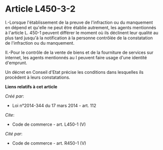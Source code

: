 # Article L450-3-2

I.-Lorsque l'établissement de la preuve de l'infraction ou du manquement en dépend et qu'elle ne peut être établie autrement,
les agents mentionnés à l'article L. 450-1 peuvent différer le moment où ils déclinent leur qualité au plus tard jusqu'à la
notification à la personne contrôlée de la constatation de l'infraction ou du manquement. 

II.-Pour le contrôle de la vente de biens et de la fourniture de services sur internet, les agents mentionnés au I peuvent
faire usage d'une identité d'emprunt. 

Un décret en Conseil d'Etat précise les conditions dans lesquelles ils procèdent à leurs constatations.

**Liens relatifs à cet article**

_Créé par_:

  - Loi n°2014-344 du 17 mars 2014 - art. 112

_Cite_:

  - Code de commerce - art. L450-1 (V)

_Cité par_:

  - Code de commerce - art. R450-1 (V)
